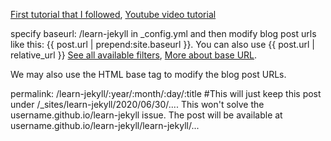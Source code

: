 [First tutorial that I followed](http://jmcglone.com/guides/github-pages/), [Youtube video tutorial](https://www.youtube.com/playlist?list=PLLAZ4kZ9dFpOPV5C5Ay0pHaa0RJFhcmcB)


specify baseurl: /learn-jekyll in _config.yml and then modify blog post urls like this: {{ post.url | prepend:site.baseurl }}. You can also use {{ post.url | relative_url }} [See all available filters](https://jekyllrb.com/docs/templates/#filters), [More about base URL](https://byparker.com/blog/2014/clearing-up-confusion-around-baseurl/).

We may also use the HTML base tag to modify the blog post URLs.

permalink: /learn-jekyll/:year/:month/:day/:title #This will just keep this post under /_sites/learn-jekyll/2020/06/30/.... This won't solve the username.github.io/learn-jekyll issue. The post will be available at username.github.io/learn-jekyll/learn-jekyll/...
